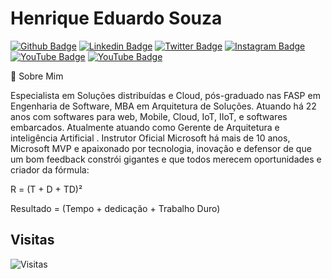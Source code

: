 # Henrique Eduardo Souza

[![Github Badge](https://img.shields.io/badge/-Github-000?style=for-the-badge&logo=Github&logoColor=white&link=https://github.com/hsouzaeduardo)](https://github.com/hsouzaeduardo)
[![Linkedin Badge](https://img.shields.io/badge/-LinkedIn-blue?style=for-the-badge&logo=Linkedin&logoColor=white&link=https://www.linkedin.com/in/hsouzaeduardo/)](https://www.linkedin.com/in/hsouzaeduardo/)
[![Twitter Badge](https://img.shields.io/badge/-Twitter-1ca0f1?style=for-the-badge&labelColor=1ca0f1&logo=twitter&logoColor=white&link=https://twitter.com/hsouzaeduardo)](https://twitter.com/hsouzaeduardo)
[![Instagram Badge](https://img.shields.io/badge/-Instagram-C13584?style=for-the-badge&labelColor=C13584&logo=instagram&logoColor=white&link=https://www.instagram.com/hsouzaeduardo81/)](https://www.instagram.com/hsouzaeduardo81/)
[![YouTube Badge](https://img.shields.io/badge/-YouTube-red?style=for-the-badge&logo=youtube&logoColor=white&link=https://www.youtube.com/c/HenriqueEduardodev)](https://www.youtube.com/c/HenriqueEduardodev)
[![YouTube Badge](https://img.shields.io/badge/-medium-black?style=for-the-badge&logo=medium&logoColor=white&link=https://medium.com/@hsouza.eduardo)](https://medium.com/@hsouza.eduardo)

💬 Sobre Mim

Especialista em Soluções distribuídas e Cloud, pós-graduado nas FASP em Engenharia de Software, MBA em Arquitetura de Soluções. Atuando há 22 anos com softwares para web, Mobile, Cloud, IoT, IIoT, e softwares embarcados. Atualmente atuando como Gerente de Arquitetura e inteligência Artificial . Instrutor Oficial Microsoft há mais de 10 anos, Microsoft MVP e apaixonado por tecnologia, inovação e defensor de que um bom feedback constrói gigantes e que todos merecem oportunidades e criador da fórmula:

R = (T + D + TD)²

Resultado = (Tempo + dedicação + Trabalho Duro)

## Visitas

![Visitas](https://visitor-badge.glitch.me/badge?page_id=hsouzaeduardo)
